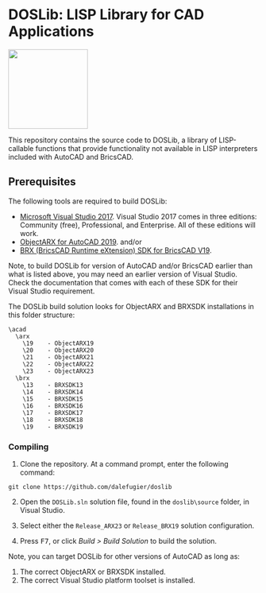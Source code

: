 # DOSLib: LISP Library for CAD Applications

<img width="160" height="160" src="https://github.com/dalefugier/DOSLib/raw/master/resources/doslib.png">

This repository contains the source code to DOSLib, a library of LISP-callable functions that provide functionality not available in LISP interpreters included with AutoCAD and BricsCAD.

## Prerequisites

The following tools are required to build DOSLib:

- [Microsoft Visual Studio 2017](https://visualstudio.microsoft.com/). Visual Studio 2017 comes in three editions: Community (free), Professional, and Enterprise. All of these editions will work.
- [ObjectARX for AutoCAD 2019](https://www.autodesk.com/developer-network/platform-technologies/autocad/objectarx-license-download). and/or
- [BRX (BricsCAD Runtime eXtension) SDK for BricsCAD V19](https://www.bricsys.com/en-eu/applications/developers/).

Note, to build DOSLib for version of AutoCAD and/or BricsCAD earlier than what is listed above, you may need an earlier version of Visual Studio. Check the documentation that comes with each of these SDK for their Visual Studio requirement.

The DOSLib build solution looks for ObjectARX and BRXSDK installations in this folder structure:

```
\acad
  \arx
    \19    - ObjectARX19
    \20    - ObjectARX20
    \21    - ObjectARX21
    \22    - ObjectARX22
    \23    - ObjectARX23
  \brx
    \13    - BRXSDK13
    \14    - BRXSDK14
    \15    - BRXSDK15
    \16    - BRXSDK16
    \17    - BRXSDK17
    \18    - BRXSDK18
    \19    - BRXSDK19
```

### Compiling

1. Clone the repository. At a command prompt, enter the following command:

```
git clone https://github.com/dalefugier/doslib
```

2. Open the `DOSLib.sln` solution file, found in the `doslib\source` folder, in Visual Studio.

3. Select either the `Release_ARX23` or `Release_BRX19` solution configuration.

4. Press <kbd>F7</kbd>, or click *Build > Build Solution*  to build the solution.

Note, you can target DOSLib for other versions of AutoCAD as long as:

1. The correct ObjectARX or BRXSDK installed.
2. The correct Visual Studio platform toolset is installed.

